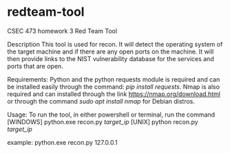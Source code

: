 # redteam-tool
CSEC 473 homework 3 Red Team Tool

Description
This tool is used for recon. It will detect the operating system of the target machine and if there are any open ports on the machine. It will then provide links to the NIST vulnerability database for the services and ports that are open.

Requirements:
Python and the python requests module is required and can be installed easily through the command: _pip install requests_. Nmap is also required and can installed through the link https://nmap.org/download.html or through the command _sudo apt install nmap_ for Debian distros.

Usage:
To run the tool, in either powershell or terminal, run the command 
  [WINDOWS] python.exe recon.py _target_ip_
  [UNIX] python recon.py _target_ip_
  
  example: python.exe recon.py 127.0.0.1
